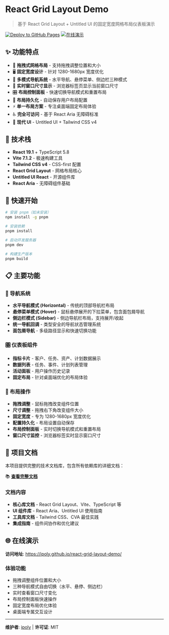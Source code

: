 # React Grid Layout Demo

> 基于 React Grid Layout + Untitled UI 的固定宽度网格布局仪表板演示

[![Deploy to GitHub Pages](https://github.com/ipoly/react-grid-layout-demo/actions/workflows/deploy.yml/badge.svg)](https://github.com/ipoly/react-grid-layout-demo/actions/workflows/deploy.yml)
[![在线演示](https://img.shields.io/badge/在线-演示-blue)](https://ipoly.github.io/react-grid-layout-demo/)

## ✨ 功能特点

- 🎯 **拖拽式网格布局** - 支持拖拽调整位置和大小
- 🖥️ **固定宽度设计** - 针对 1280-1680px 宽度优化
- 🧭 **多模式导航系统** - 水平导航、悬停菜单、侧边栏三种模式
- 📏 **实时窗口尺寸显示** - 浏览器标签页显示当前窗口尺寸
- 🎛️ **布局控制面板** - 快速切换导航模式和重置布局
- 💾 **布局持久化** - 自动保存用户布局配置
- ⚡ **单一布局方案** - 专注桌面端固定布局体验
- ♿ **完全可访问** - 基于 React Aria 无障碍标准
- 🎨 **现代 UI** - Untitled UI + Tailwind CSS v4

## 🚀 技术栈

- **React 19.1** + TypeScript 5.8
- **Vite 7.1.2** - 极速构建工具
- **Tailwind CSS v4** - CSS-first 配置
- **React Grid Layout** - 网格布局核心
- **Untitled UI React** - 开源组件库
- **React Aria** - 无障碍组件基础

## 🚀 快速开始

```bash
# 安装 pnpm（如未安装）
npm install -g pnpm

# 安装依赖
pnpm install

# 启动开发服务器
pnpm dev

# 构建生产版本
pnpm build
```

## 📋 主要功能

### 🧭 导航系统

- **水平导航模式 (Horizontal)** - 传统的顶部导航栏布局
- **悬停菜单模式 (Hover)** - 鼠标悬停展开的下拉菜单，包含面包屑导航
- **侧边栏模式 (Sidebar)** - 侧边导航栏布局，支持展开/收起
- **统一导航回调** - 类型安全的导航状态管理系统
- **面包屑导航** - 多级路径显示和快速切换功能

### 🎛️ 仪表板组件

- **指标卡片** - 客户、任务、资产、计划数据展示
- **数据列表** - 任务、事件、计划列表管理
- **活动面板** - 用户操作历史记录
- **固定布局** - 针对桌面端优化的布局体验

### 📐 布局操作

- **拖拽调整** - 鼠标拖拽改变组件位置
- **尺寸调整** - 拖拽右下角改变组件大小
- **固定宽度** - 专为 1280-1680px 宽度优化
- **配置持久化** - 布局设置自动保存
- **布局控制面板** - 实时切换导航模式和重置布局
- **窗口尺寸监控** - 浏览器标签实时显示窗口尺寸

## 📖 项目文档

本项目提供完整的技术文档库，包含所有依赖库的详细文档：

📚 **[查看完整文档](./doc/README.md)**

### 文档内容

- **核心库文档** - React Grid Layout、Vite、TypeScript 等
- **UI 组件库** - React Aria、Untitled UI 使用指南
- **工具库文档** - Tailwind CSS、CVA 最佳实践
- **集成指南** - 组件间协作和优化建议

## 🌐 在线演示

**访问地址**: https://ipoly.github.io/react-grid-layout-demo/

### 体验功能

- 拖拽调整组件位置和大小
- 三种导航模式自由切换（水平、悬停、侧边栏）
- 实时查看窗口尺寸变化
- 布局控制面板快速操作
- 固定宽度布局优化体验
- 桌面端专属交互设计

---

**维护者**: [ipoly](https://github.com/ipoly) | **许可证**: MIT
